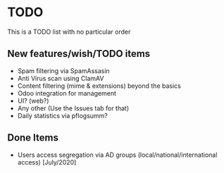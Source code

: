 # TODO

This is a TODO list with no particular order

## New features/wish/TODO items

- Spam filtering via SpamAssasin
- Anti Virus scan using ClamAV
- Content filtering (mime & extensions) beyond the basics
- Odoo integration for management
- UI? (web?)
- Any other (Use the Issues tab for that)
- Daily statistics via pflogsumm?

## Done Items

- Users access segregation via AD groups (local/national/international access) [July/2020]
